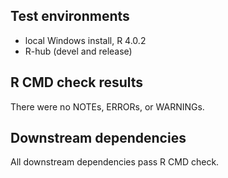 ## Test environments

* local Windows install, R 4.0.2
* R-hub (devel and release)

## R CMD check results

There were no NOTEs, ERRORs, or WARNINGs.

## Downstream dependencies

All downstream dependencies pass R CMD check.
